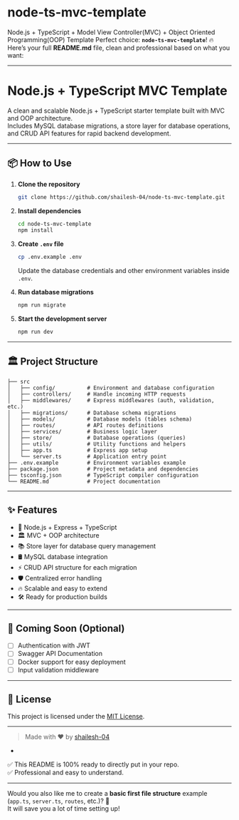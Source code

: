 # node-ts-mvc-template
Node.js + TypeScript + Model View Controller(MVC) + Object Oriented Programming(OOP)  Template
Perfect choice: **`node-ts-mvc-template`**! 🔥  
Here’s your full **README.md** file, clean and professional based on what you want:

---

# Node.js + TypeScript MVC Template

A clean and scalable Node.js + TypeScript starter template built with MVC and OOP architecture.  
Includes MySQL database migrations, a store layer for database operations, and CRUD API features for rapid backend development.

---

## 📦 How to Use

1. **Clone the repository**
   ```bash
   git clone https://github.com/shailesh-04/node-ts-mvc-template.git


2. **Install dependencies**
   ```bash
   cd node-ts-mvc-template
   npm install
   ```

3. **Create `.env` file**
   ```bash
   cp .env.example .env
   ```
   Update the database credentials and other environment variables inside `.env`.

4. **Run database migrations**
   ```bash
   npm run migrate
   ```

5. **Start the development server**
   ```bash
   npm run dev
   ```

---

## 🏛 Project Structure

```plaintext
├── src
│   ├── config/          # Environment and database configuration
│   ├── controllers/     # Handle incoming HTTP requests
│   ├── middlewares/     # Express middlewares (auth, validation, etc.)
│   ├── migrations/      # Database schema migrations
│   ├── models/          # Database models (tables schema)
│   ├── routes/          # API routes definitions
│   ├── services/        # Business logic layer
│   ├── store/           # Database operations (queries)
│   ├── utils/           # Utility functions and helpers
│   ├── app.ts           # Express app setup
│   └── server.ts        # Application entry point
├── .env.example         # Environment variables example
├── package.json         # Project metadata and dependencies
├── tsconfig.json        # TypeScript compiler configuration
└── README.md            # Project documentation
```

---

## ✨ Features

- 🚀 Node.js + Express + TypeScript
- 🏛 MVC + OOP architecture
- 📚 Store layer for database query management
- 🛢️ MySQL database integration
- ⚡ CRUD API structure for each migration
- 🛡️ Centralized error handling
- 🔥 Scalable and easy to extend
- 🛠 Ready for production builds

---

## 🧩 Coming Soon (Optional)

- [ ] Authentication with JWT
- [ ] Swagger API Documentation
- [ ] Docker support for easy deployment
- [ ] Input validation middleware

---

## 📄 License

This project is licensed under the [MIT License](LICENSE).

---

> Made with ❤️ by [shailesh-04](https://github.com/shailesh-04)

-

✅ This README is 100% ready to directly put in your repo.  
✅ Professional and easy to understand.

---

Would you also like me to create a **basic first file structure** example (`app.ts`, `server.ts`, `routes`, etc.)? 🚀  
It will save you a lot of time setting up!
